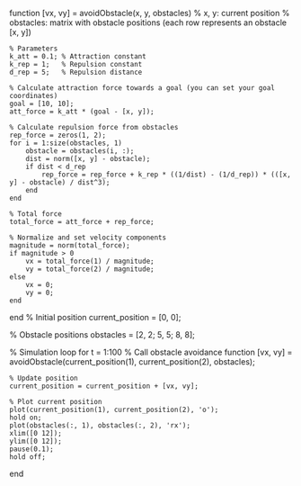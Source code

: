 function [vx, vy] = avoidObstacle(x, y, obstacles)
    % x, y: current position
    % obstacles: matrix with obstacle positions (each row represents an obstacle [x, y])

    % Parameters
    k_att = 0.1; % Attraction constant
    k_rep = 1;   % Repulsion constant
    d_rep = 5;   % Repulsion distance

    % Calculate attraction force towards a goal (you can set your goal coordinates)
    goal = [10, 10];
    att_force = k_att * (goal - [x, y]);

    % Calculate repulsion force from obstacles
    rep_force = zeros(1, 2);
    for i = 1:size(obstacles, 1)
        obstacle = obstacles(i, :);
        dist = norm([x, y] - obstacle);
        if dist < d_rep
            rep_force = rep_force + k_rep * ((1/dist) - (1/d_rep)) * (([x, y] - obstacle) / dist^3);
        end
    end

    % Total force
    total_force = att_force + rep_force;

    % Normalize and set velocity components
    magnitude = norm(total_force);
    if magnitude > 0
        vx = total_force(1) / magnitude;
        vy = total_force(2) / magnitude;
    else
        vx = 0;
        vy = 0;
    end
end
% Initial position
current_position = [0, 0];

% Obstacle positions
obstacles = [2, 2; 5, 5; 8, 8];

% Simulation loop
for t = 1:100
    % Call obstacle avoidance function
    [vx, vy] = avoidObstacle(current_position(1), current_position(2), obstacles);

    % Update position
    current_position = current_position + [vx, vy];

    % Plot current position
    plot(current_position(1), current_position(2), 'o');
    hold on;
    plot(obstacles(:, 1), obstacles(:, 2), 'rx');
    xlim([0 12]);
    ylim([0 12]);
    pause(0.1);
    hold off;
end

